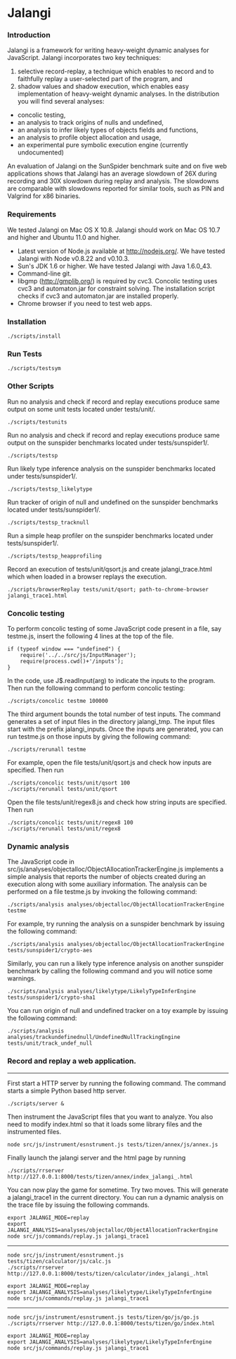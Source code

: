 Jalangi
=======
### Introduction

Jalangi is a framework for writing heavy-weight dynamic analyses for JavaScript.  Jalangi incorporates two key techniques:
1) selective record-replay, a technique which enables to record and to faithfully replay a user-selected part of the program, and
2) shadow values and shadow execution, which enables easy implementation of heavy-weight dynamic analyses.  In the distribution
you will find several analyses:

  * concolic testing,
  * an analysis to track origins of nulls and undefined,
  * an analysis to infer likely types of objects fields and functions,
  * an analysis to profile object allocation and usage,
  * an experimental pure symbolic execution engine (currently undocumented)

An evaluation of Jalangi on the SunSpider benchmark suite and on five web applications shows that
Jalangi has an average slowdown of 26X during recording and 30X slowdown during replay and analysis. The slowdowns are comparable with slowdowns reported for similar
tools, such as PIN and Valgrind for x86 binaries.


### Requirements

We tested Jalangi on Mac OS X 10.8.  Jalangi should work on Mac OS 10.7 and higher and Ubuntu 11.0 and higher.

  * Latest version of Node.js available at http://nodejs.org/.  We have tested Jalangi with Node v0.8.22 and v0.10.3.
  * Sun's JDK 1.6 or higher.  We have tested Jalangi with Java 1.6.0_43.
  * Command-line git.
  * libgmp (http://gmplib.org/) is required by cvc3.  Concolic testing uses cvc3 and automaton.jar for constraint solving. The installation script checks if cvc3 and automaton.jar are installed properly.
  * Chrome browser if you need to test web apps.

### Installation

    ./scripts/install

### Run Tests

    ./scripts/testsym

### Other Scripts

Run no analysis and check if record and replay executions produce same output on some unit tests located under tests/unit/.

    ./scripts/testunits

Run no analysis and check if record and replay executions produce same output on the sunspider benchmarks located under tests/sunspider1/.

    ./scripts/testsp

Run likely type inference analysis on the sunspider benchmarks located under tests/sunspider1/.

    ./scripts/testsp_likelytype

Run tracker of origin of null and undefined on the sunspider benchmarks located under tests/sunspider1/.

    ./scripts/testsp_tracknull

Run a simple heap profiler on the sunspider benchmarks located under tests/sunspider1/.

    ./scripts/testsp_heapprofiling

Record an execution of tests/unit/qsort.js and create jalangi_trace.html which when loaded in a browser replays the execution.

    ./scripts/browserReplay tests/unit/qsort; path-to-chrome-browser jalangi_trace1.html


### Concolic testing

To perform concolic testing of some JavaScript code present in a file, say testme.js, insert the following 4 lines at the top of the file.

    if (typeof window === "undefined") {
        require('../../src/js/InputManager');
        require(process.cwd()+'/inputs');
    }

In the code, use J$.readInput(arg) to indicate the inputs to the program.  Then run the following command to perform concolic testing:

    ./scripts/concolic testme 100000

The third argument bounds the total number of test inputs.  The command generates a set of input files in the directory jalangi_tmp.  The input
files start with the prefix jalangi_inputs.  Once the inputs are generated, you can run testme.js on those inputs by giving the following
command:

    ./scripts/rerunall testme

For example, open the file tests/unit/qsort.js and check how inputs are specified.  Then run

    ./scripts/concolic tests/unit/qsort 100
    ./scripts/rerunall tests/unit/qsort


Open the file tests/unit/regex8.js and check how string inputs are specified.  Then run

    ./scripts/concolic tests/unit/regex8 100
    ./scripts/rerunall tests/unit/regex8


### Dynamic analysis

The JavaScript code in src/js/analyses/objectalloc/ObjectAllocationTrackerEngine.js implements a simple analysis that reports the number of objects created during
an execution along with some auxiliary information.  The analysis can be performed on a file testme.js by invoking the following command:

    ./scripts/analysis analyses/objectalloc/ObjectAllocationTrackerEngine testme

For example, try running the analysis on a sunspider benchmark by issuing the following command:

    ./scripts/analysis analyses/objectalloc/ObjectAllocationTrackerEngine tests/sunspider1/crypto-aes

Similarly, you can run a likely type inference analysis on another sunspider benchmark by calling the following command and you will notice some warnings.

    ./scripts/analysis analyses/likelytype/LikelyTypeInferEngine tests/sunspider1/crypto-sha1

You can run origin of null and undefined tracker on a toy example by issuing the following command:

    ./scripts/analysis analyses/trackundefinednull/UndefinedNullTrackingEngine tests/unit/track_undef_null

### Record and replay a web application.

***

First start a HTTP server by running the following command.  The command starts a simple Python based http server.

    ./scripts/server &

Then instrument the JavaScript files that you want to analyze.  You also need to modify index.html so that it loads some library files and the instrumented files.

    node src/js/instrument/esnstrument.js tests/tizen/annex/js/annex.js

Finally launch the jalangi server and the html page by running

    ./scripts/rrserver http://127.0.0.1:8000/tests/tizen/annex/index_jalangi_.html

You can now play the game for sometime.  Try two moves.  This will generate a jalangi_trace1 in the current directory.  You can run a dynamic analysis on the trace file by issuing the following commands.

    export JALANGI_MODE=replay
    export JALANGI_ANALYSIS=analyses/objectalloc/ObjectAllocationTrackerEngine
    node src/js/commands/replay.js jalangi_trace1

***

    node src/js/instrument/esnstrument.js tests/tizen/calculator/js/calc.js
    ./scripts/rrserver http://127.0.0.1:8000/tests/tizen/calculator/index_jalangi_.html

    export JALANGI_MODE=replay
    export JALANGI_ANALYSIS=analyses/likelytype/LikelyTypeInferEngine
    node src/js/commands/replay.js jalangi_trace1

***

    node src/js/instrument/esnstrument.js tests/tizen/go/js/go.js
    ./scripts/rrserver http://127.0.0.1:8000/tests/tizen/go/index.html

    export JALANGI_MODE=replay
    export JALANGI_ANALYSIS=analyses/likelytype/LikelyTypeInferEngine
    node src/js/commands/replay.js jalangi_trace1





